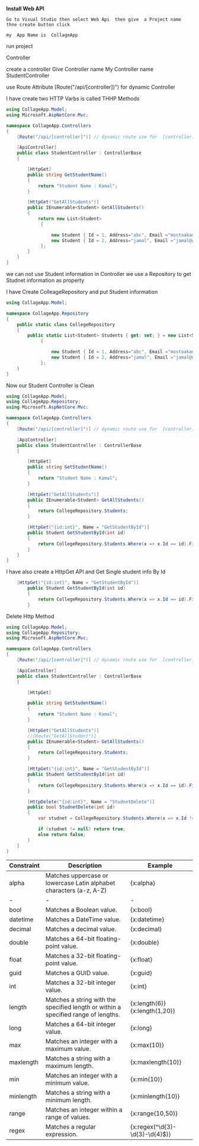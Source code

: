**Install Web API**

    Go to Visual Studio then select Web Api  then give  a Project name  thne create button click

    my  App Name is  CollageApp

run  project

Controller

create a controller    Give  Controller name  My Controller name  StudentController

use Route Attribute  [Route("/api/[controller])")  for dynamic Controller

I have create two HTTP Varbs is called THHP Methods

```csharp
using CollageApp.Model;
using Microsoft.AspNetCore.Mvc;

namespace CollageApp.Controllers
{
    [Route("/api/[controller]")] // dynamic route use for  [controller]

    [ApiController]
    public class StudentController : ControllerBase
    {

        [HttpGet]
        public string GetStudentName()
        {
            return "Student Name : Kamal";
        }

        [HttpGet("GetAllStudents")]
        public IEnumerable<Student> GetAllStudents()
        {
            return new List<Student>
             {

                 new Student { Id = 1, Address="abc", Email ="mostoakamal@gmail.com", StudentName="kamal"},
                 new Student { Id = 2, Address="jamal", Email ="jamal@gmail.com", StudentName="jamal"},
             };
        }
    }
}

```

we can not use  Student information in Controller we use a Repository  to get Studnet information as property

I have Create  ColleageRepository and   put Student information

```csharp
using CollageApp.Model;

namespace CollageApp.Repository
{
    public static class CollegeRepository
    {
        public static List<Student> Students { get; set; } = new List<Student>
             {

                 new Student { Id = 1, Address="abc", Email ="mostoakamal@gmail.com", StudentName="kamal"},
                 new Student { Id = 2, Address="jamal", Email ="jamal@gmail.com", StudentName="jamal"},
             };
    }
}

```

Now our  Student Controller is Clean

```csharp
using CollageApp.Model;
using CollageApp.Repository;
using Microsoft.AspNetCore.Mvc;

namespace CollageApp.Controllers
{
    [Route("/api/[controller]")] // dynamic route use for  [controller]

    [ApiController]
    public class StudentController : ControllerBase
    {

        [HttpGet]
        public string GetStudentName()
        {
            return "Student Name : Kamal";
        }

        [HttpGet("GetAllStudents")]
        public IEnumerable<Student> GetAllStudents()
        {
            return CollegeRepository.Students;
        }

        [HttpGet("{id:int}", Name = "GetStudentById")]
        public Student GetStudentById(int id)
        {
            return CollegeRepository.Students.Where(x => x.Id == id).FirstOrDefault();
        }
    }
}

```

I have also create  a HttpGet  API and Get Single student info  By Id

```csharp
    [HttpGet("{id:int}", Name = "GetStudentById")]
        public Student GetStudentById(int id)
        {
            return CollegeRepository.Students.Where(x => x.Id == id).FirstOrDefault();
        }
```

 Delete Http Method  

```csharp
using CollageApp.Model;
using CollageApp.Repository;
using Microsoft.AspNetCore.Mvc;

namespace CollageApp.Controllers
{
    [Route("/api/[controller]")] // dynamic route use for  [controller]

    [ApiController]
    public class StudentController : ControllerBase
    {

        [HttpGet]

        public string GetStudentName()
        {
            return "Student Name : Kamal";
        }

        [HttpGet("GetAllStudents")]
        //[Route("GetAllStudent")]
        public IEnumerable<Student> GetAllStudents()
        {
            return CollegeRepository.Students;
        }

        [HttpGet("{id:int}", Name = "GetStudentById")]
        public Student GetStudentById(int id)
        {
            return CollegeRepository.Students.Where(x => x.Id == id).FirstOrDefault();
        }

        [HttpDelete("{id:int}", Name = "StudnetDelete")]
        public bool StudnetDelete(int id)
        {
            var studnet = CollegeRepository.Students.Where(x => x.Id != id).FirstOrDefault();

            if (studnet != null) return true;
            else return false;
        }
    }
}

```

| **Constraint** | **Description**                                                              | **Example**              |
| -------------------- | ---------------------------------------------------------------------------------- | ------------------------------ |
| alpha                | Matches uppercase or lowercase Latin alphabet characters (a-z, A-Z)                | {x:alpha}                      |
| -                    | -                                                                                  | -                              |
| bool                 | Matches a Boolean value.                                                           | {x:bool}                       |
| datetime             | Matches a DateTime value.                                                          | {x:datetime}                   |
| decimal              | Matches a decimal value.                                                           | {x:decimal}                    |
| double               | Matches a 64-bit floating-point value.                                             | {x:double}                     |
| float                | Matches a 32-bit floating-point value.                                             | {x:float}                      |
| guid                 | Matches a GUID value.                                                              | {x:guid}                       |
| int                  | Matches a 32-bit integer value.                                                    | {x:int}                        |
| length               | Matches a string with the specified length or within a specified range of lengths. | {x:length(6)} {x:length(1,20)} |
| long                 | Matches a 64-bit integer value.                                                    | {x:long}                       |
| max                  | Matches an integer with a maximum value.                                           | {x:max(10)}                    |
| maxlength            | Matches a string with a maximum length.                                            | {x:maxlength(10)}              |
| min                  | Matches an integer with a minimum value.                                           | {x:min(10)}                    |
| minlength            | Matches a string with a minimum length.                                            | {x:minlength(10)}              |
| range                | Matches an integer within a range of values.                                       | {x:range(10,50)}               |
| regex                | Matches a regular expression.                                                      | {x:regex(^\d{3}-\d{3}-\d{4}$)} |
